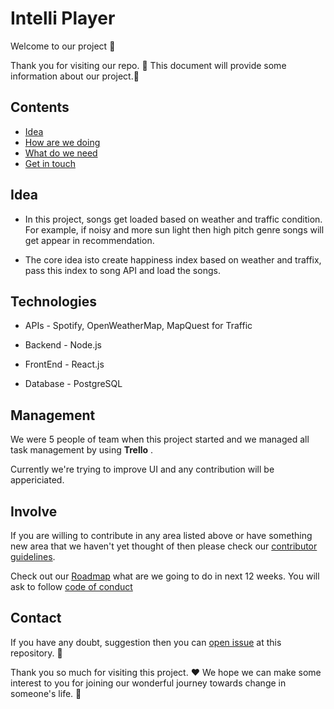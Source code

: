 # Intelli Player

Welcome to our project :dancers: 

Thank you for visiting our repo. :tada: This document will provide some information about our project.:information_desk_person: 

## Contents

- [Idea](#idea)
- [How are we doing](#technologies)
- [What do we need](#management)
- [Get in touch](#contact)


## Idea

 - In this project, songs get loaded based on weather and traffic condition. For example, if noisy and more sun light then high pitch genre songs will get appear in recommendation.  
 
 - The core idea isto create happiness index based on weather and traffix, pass this index to song API and load the songs.
 
## Technologies 

- APIs - Spotify, OpenWeatherMap, MapQuest for Traffic

- Backend - Node.js

- FrontEnd - React.js

- Database - PostgreSQL

## Management

We were 5 people of team when this project started and we managed all task management by using **Trello** .

Currently we're trying to improve UI and any contribution will be appericiated. 

## Involve

If you are willing to contribute in any area listed above or have something new area that we haven't yet thought of then please check our [contributor guidelines](CONTRIBUTING.md).

Check out our [Roadmap](ROADMAP.md) what are we going to do in next 12 weeks. You will ask to follow [code of conduct](CODE_OF_CONDUCT.md)

## Contact

If you have any doubt, suggestion then you can [open issue](HTTPS://guides.github.com/features/issues/) at this repository. :wave:


Thank you so much for visiting this project. :hearts: We hope we can make some interest to you for joining our wonderful journey towards change in someone's life. :clap:

[1.1]: http://i.imgur.com/wWzX9uB.png (twitter icon with padding)
